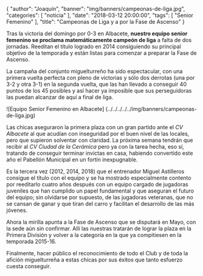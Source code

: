 {
  "author": "Joaquín",
  "banner": "img/banners/campeonas-de-liga.jpg",
  "categories": [
    "noticia"
  ],
  "date": "2018-03-12 20:00:00",
  "tags": [
    "Senior Femenino"
  ],
  "title": "Campeonas de Liga y a por la Fase de Ascenso"
}

Tras la victoria del domingo por 0-3 en Albacete, **nuestro equipo
senior femenino se proclama matemáticamente campeón de liga** a falta
de dos jornadas. Reeditan el título logrado en 2014 consiguiendo su
principal objetivo de la temporada y están listas para comenzar a
preparar la Fase de Ascenso.

La campaña del conjunto miguelturreño ha sido espectacular, con una
primera vuelta perfecta con pleno de victorias y sólo dos derrotas
(una por 3-2 y otra 3-1) en la segunda vuelta, que las han llevado a
conseguir 40 puntos de los 45 posibles y así hacer ya imposible que
sus perseguidoras las puedan alcanzar de aquí a final de liga.

![Equipo Senior Femenino en Albacete] (../../../../../img/banners/campeonas-de-liga.jpg)

Las chicas aseguraron la primera plaza con un gran partido ante el _CV
Albacete_ al que acudían con inseguridad por el buen nivel de las
locales, pero que supieron solventar con claridad. La próxima semana
tendrán que recibir al _CV Ciudad de la Cerámica_ pero ya con la tarea
hecha, eso sí, tratando de conseguir terminar invictas en casa,
habiendo convertido este año el Pabellón Municipal en un fortín
inexpugnable.

Es la tercera vez (2012, 2014, 2018) que el entrenador Miguel
Astilleros consigue el título con el equipo y se ha mostrado
especialmente contento por reeditarlo cuatro años después con un
equipo cargado de jugadoras juveniles que han cumplido un papel
fundamental y que aseguran el futuro del equipo; sin olvidarse por
supuesto, de las jugadoras veteranas, que no se cansan de ganar y que
tiran del carro y facilitan el desarrollo de las más jóvenes.

Ahora la mirilla apunta a la Fase de Ascenso que se disputará en Mayo,
con la sede aún sin confirmar. Allí las nuestras tratarán de lograr la
plaza en la Primera División y volver a la categoría en la que ya
compitiesen en la temporada 2015-16.

Finalmente, hacer público el reconocimiento de todo el Club y de toda
la afición miguelturreña a estas chicas por sus éxitos que tanto
esfuerzo cuesta conseguir.
